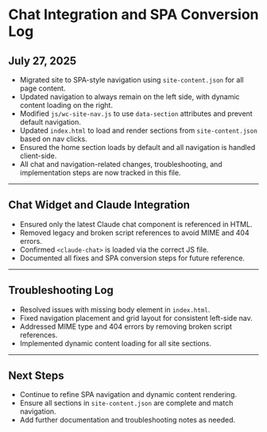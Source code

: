 # Chat Integration and SPA Conversion Log

## July 27, 2025

- Migrated site to SPA-style navigation using `site-content.json` for all page content.
- Updated navigation to always remain on the left side, with dynamic content loading on the right.
- Modified `js/wc-site-nav.js` to use `data-section` attributes and prevent default navigation.
- Updated `index.html` to load and render sections from `site-content.json` based on nav clicks.
- Ensured the home section loads by default and all navigation is handled client-side.
- All chat and navigation-related changes, troubleshooting, and implementation steps are now tracked in this file.

---

## Chat Widget and Claude Integration

- Ensured only the latest Claude chat component is referenced in HTML.
- Removed legacy and broken script references to avoid MIME and 404 errors.
- Confirmed `<claude-chat>` is loaded via the correct JS file.
- Documented all fixes and SPA conversion steps for future reference.

---

## Troubleshooting Log

- Resolved issues with missing body element in `index.html`.
- Fixed navigation placement and grid layout for consistent left-side nav.
- Addressed MIME type and 404 errors by removing broken script references.
- Implemented dynamic content loading for all site sections.

---

## Next Steps

- Continue to refine SPA navigation and dynamic content rendering.
- Ensure all sections in `site-content.json` are complete and match navigation.
- Add further documentation and troubleshooting notes as needed.
